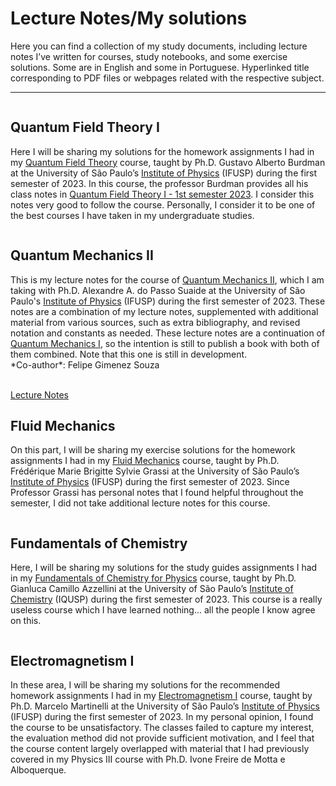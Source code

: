 <head>
  <link rel="stylesheet" href="{{ '/assets/css/cardstyle.css?v=' | append: site.github.build_revision | relative_url }}">
</head>

# Lecture Notes/My solutions

Here you can find a collection of my study documents, including lecture notes I’ve written for courses, study notebooks, and some exercise solutions. Some are in English and some in Portuguese. Hyperlinked title corresponding to PDF files or webpages related with the respective subject.

<div>
  <hr>
</div>

<div class="box">
	
</div>
<div class="container">
	<div class="box">
		<div class="cta">
		  <img src="https://raw.githubusercontent.com/Jimeens/jimeens.github.io/main/images/Homework%201%20-%20cover%20page%20QTF%20I.png" alt="">
		  <div class="text">
		    <h2>Quantum Field Theory I</h2>
		    <p>Here I will be sharing my solutions for the homework assignments I had in my <a href="https://uspdigital.usp.br/jupiterweb/obterDisciplina?sgldis=4305107">Quantum Field Theory</a> course, taught by Ph.D. Gustavo Alberto Burdman at the University of São Paulo’s <a href="https://portal.if.usp.br/">Institute of Physics</a> (IFUSP) during the first semester of 2023. In this course, the professor Burdman provides all his class notes in <a href="http://fma.if.usp.br/~burdman/QFT1/qft1index.html">Quantum Field Theory I - 1st semester 2023</a>. I consider this notes very good to follow the course. Personally, I consider it to be one of the best courses I have taken in my undergraduate studies.</p>
		  </div>
		</div>
	</div>
	<div class="box">
		<div class="cta">
		  <img src="https://raw.githubusercontent.com/Jimeens/jimeens.github.io/main/images/Cover%20page%20QMII.png" alt="">
		  <div class="text">
		    <h2>Quantum Mechanics II</h2>
		    <p>This is my lecture notes for the course of <a href="https://uspdigital.usp.br/jupiterweb/obterDisciplina?sgldis=4302404">Quantum Mechanics II</a>, which I am taking with Ph.D. Alexandre A. do Passo Suaide at the University of São Paulo's <a href="https://portal.if.usp.br/">Institute of Physics</a> (IFUSP) during the first semester of 2023. These notes are a combination of my lecture notes, supplemented with additional material from various sources, such as extra bibliography, and revised notation and constants as needed. These lecture notes are a continuation of <a href="https://uspdigital.usp.br/jupiterweb/obterDisciplina?sgldis=4302403">Quantum Mechanics I</a>, so the intention is still to publish a book with both of them combined. Note that this one is still in development.
		    <br>
		    *Co-author*: Felipe Gimenez Souza</p>
		    <br>
		    <a href="https://jimeens.github.io/mynotes/Quantum%20Mechanics%20II.pdf">Lecture Notes</a>
		  </div>
		</div>
	</div>
	<div class="box">
		<div class="cta">
		  <img src="https://raw.githubusercontent.com/Jimeens/jimeens.github.io/main/images/Homework%20-%20cover%20page%20FM.png" alt="">
		  <div class="text">
		    <h2>Fluid Mechanics</h2>
		    <p>On this part, I will be sharing my exercise solutions for the homework assignments I had in my <a href="https://uspdigital.usp.br/jupiterweb/obterDisciplina?sgldis=4300324">Fluid Mechanics</a> course, taught by Ph.D. Frédérique Marie Brigitte Sylvie Grassi at the University of São Paulo’s <a href="https://portal.if.usp.br/">Institute of Physics</a> (IFUSP) during the first semester of 2023. Since Professor Grassi has personal notes that I found helpful throughout the semester, I did not take additional lecture notes for this course.</p>
		  </div>
		</div>
	</div>
	<div class="box">
		<div class="cta">
		  <img src="https://raw.githubusercontent.com/Jimeens/jimeens.github.io/main/images/Homework%20-%20cover%20page%20FQ.png" alt="">
		  <div class="text">
		    <h2>Fundamentals of Chemistry</h2>
		    <p>Here, I will be sharing my solutions for the study guides assignments I had in my <a href="https://uspdigital.usp.br/jupiterweb/obterDisciplina?sgldis=QFL0606">Fundamentals of Chemistry for Physics</a> course, taught by Ph.D. Gianluca Camillo Azzellini at the University of São Paulo’s <a href="https://www.iq.usp.br/portaliqusp/">Institute of Chemistry</a> (IQUSP) during the first semester of 2023. This course is a really useless course which I have learned nothing... all the people I know agree on this.</p>
		  </div>
		</div>
	</div>
	<div class="box">
		<div class="cta">
		  <img src="https://raw.githubusercontent.com/Jimeens/jimeens.github.io/main/images/Cover%20Page%20EM%20I.png" alt="">
		  <div class="text">
		    <h2>Electromagnetism I</h2>
		    <p>In these area, I will be sharing my solutions for the recommended homework assignments I had in my <a href="https://uspdigital.usp.br/jupiterweb/obterDisciplina?sgldis=QFL0606">Electromagnetism I</a> course, taught by Ph.D. Marcelo Martinelli at the University of São Paulo’s <a href="https://portal.if.usp.br/">Institute of Physics</a> (IFUSP) during the first semester of 2023. In my personal opinion, I found the course to be unsatisfactory. The classes failed to capture my interest, the evaluation method did not provide sufficient motivation, and I feel that the course content largely overlapped with material that I had previously covered in my Physics III course with Ph.D. Ivone Freire de Motta e Alboquerque.</p>
		  </div>
		</div>
	</div>
</div>


















  
  
  
  





<!-- 
# 2022
<div>
  <hr>
</div>
## [Quantum Mechanics I](https://jimeens.github.io/mynotes/Quantum%20Mechanics%20I.pdf)

This is my lecture notes for the course of [*Quantum Mechanics I*](https://uspdigital.usp.br/jupiterweb/obterDisciplina?sgldis=4302403), which I am taking with Ph.D. Alexandre A. do Passo Suaide at the University of São Paulo's [*Institute of Physics*](https://portal.if.usp.br/) (IFUSP) during the second semester of 2022. These notes are a combination of my lecture notes, supplemented with additional material from various sources, such as extra bibliography, and revised notation and constants as needed. My intention (with my friend Felipe Gimenez Souza) is to transform these notes into a comprehensive book on quantum mechanics for undergraduate students who want to explore this beautiful theory. The text was written in Portuguese.

*Co-author*: Felipe Gimenez Souza
<br> -->
